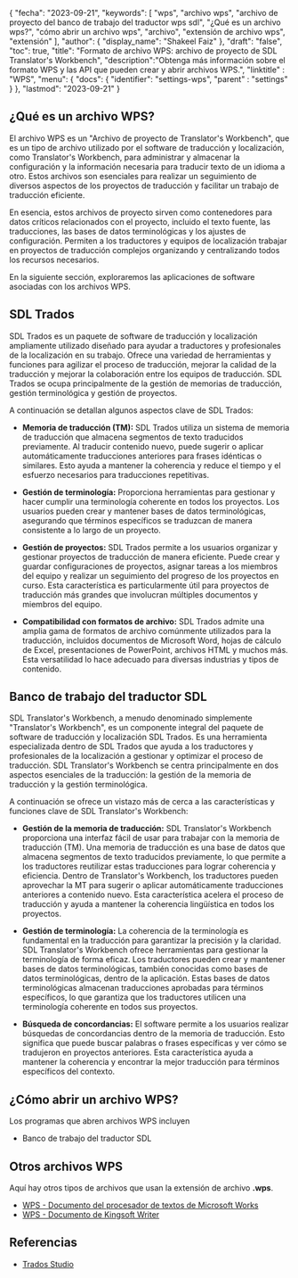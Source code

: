 {
"fecha": "2023-09-21",
  "keywords": [
"wps",
"archivo wps",
"archivo de proyecto del banco de trabajo del traductor wps sdl",
"¿Qué es un archivo wps?",
"cómo abrir un archivo wps",
"archivo",
"extensión de archivo wps",
"extensión"
],
  "author": {
"display_name": "Shakeel Faiz"
},
"draft": "false",
"toc": true,
"title": "Formato de archivo WPS: archivo de proyecto de SDL Translator's Workbench",
  "description":"Obtenga más información sobre el formato WPS y las API que pueden crear y abrir archivos WPS.",
"linktitle" : "WPS",
  "menu": {
    "docs": {
      "identifier": "settings-wps",
"parent" : "settings"
}
},
"lastmod": "2023-09-21"
}

## ¿Qué es un archivo WPS?

El archivo WPS es un "Archivo de proyecto de Translator's Workbench", que es un tipo de archivo utilizado por el software de traducción y localización, como Translator's Workbench, para administrar y almacenar la configuración y la información necesaria para traducir texto de un idioma a otro. Estos archivos son esenciales para realizar un seguimiento de diversos aspectos de los proyectos de traducción y facilitar un trabajo de traducción eficiente.

En esencia, estos archivos de proyecto sirven como contenedores para datos críticos relacionados con el proyecto, incluido el texto fuente, las traducciones, las bases de datos terminológicas y los ajustes de configuración. Permiten a los traductores y equipos de localización trabajar en proyectos de traducción complejos organizando y centralizando todos los recursos necesarios.

En la siguiente sección, exploraremos las aplicaciones de software asociadas con los archivos WPS.

## SDL Trados

SDL Trados es un paquete de software de traducción y localización ampliamente utilizado diseñado para ayudar a traductores y profesionales de la localización en su trabajo. Ofrece una variedad de herramientas y funciones para agilizar el proceso de traducción, mejorar la calidad de la traducción y mejorar la colaboración entre los equipos de traducción. SDL Trados se ocupa principalmente de la gestión de memorias de traducción, gestión terminológica y gestión de proyectos.

A continuación se detallan algunos aspectos clave de SDL Trados:

- **Memoria de traducción (TM):** SDL Trados utiliza un sistema de memoria de traducción que almacena segmentos de texto traducidos previamente. Al traducir contenido nuevo, puede sugerir o aplicar automáticamente traducciones anteriores para frases idénticas o similares. Esto ayuda a mantener la coherencia y reduce el tiempo y el esfuerzo necesarios para traducciones repetitivas.

- **Gestión de terminología:** Proporciona herramientas para gestionar y hacer cumplir una terminología coherente en todos los proyectos. Los usuarios pueden crear y mantener bases de datos terminológicas, asegurando que términos específicos se traduzcan de manera consistente a lo largo de un proyecto.

- **Gestión de proyectos:** SDL Trados permite a los usuarios organizar y gestionar proyectos de traducción de manera eficiente. Puede crear y guardar configuraciones de proyectos, asignar tareas a los miembros del equipo y realizar un seguimiento del progreso de los proyectos en curso. Esta característica es particularmente útil para proyectos de traducción más grandes que involucran múltiples documentos y miembros del equipo.

- **Compatibilidad con formatos de archivo:** SDL Trados admite una amplia gama de formatos de archivo comúnmente utilizados para la traducción, incluidos documentos de Microsoft Word, hojas de cálculo de Excel, presentaciones de PowerPoint, archivos HTML y muchos más. Esta versatilidad lo hace adecuado para diversas industrias y tipos de contenido.

## Banco de trabajo del traductor SDL

SDL Translator's Workbench, a menudo denominado simplemente "Translator's Workbench", es un componente integral del paquete de software de traducción y localización SDL Trados. Es una herramienta especializada dentro de SDL Trados que ayuda a los traductores y profesionales de la localización a gestionar y optimizar el proceso de traducción. SDL Translator's Workbench se centra principalmente en dos aspectos esenciales de la traducción: la gestión de la memoria de traducción y la gestión terminológica.

A continuación se ofrece un vistazo más de cerca a las características y funciones clave de SDL Translator's Workbench:

- **Gestión de la memoria de traducción:** SDL Translator's Workbench proporciona una interfaz fácil de usar para trabajar con la memoria de traducción (TM). Una memoria de traducción es una base de datos que almacena segmentos de texto traducidos previamente, lo que permite a los traductores reutilizar estas traducciones para lograr coherencia y eficiencia. Dentro de Translator's Workbench, los traductores pueden aprovechar la MT para sugerir o aplicar automáticamente traducciones anteriores a contenido nuevo. Esta característica acelera el proceso de traducción y ayuda a mantener la coherencia lingüística en todos los proyectos.

- **Gestión de terminología:** La coherencia de la terminología es fundamental en la traducción para garantizar la precisión y la claridad. SDL Translator's Workbench ofrece herramientas para gestionar la terminología de forma eficaz. Los traductores pueden crear y mantener bases de datos terminológicas, también conocidas como bases de datos terminológicas, dentro de la aplicación. Estas bases de datos terminológicas almacenan traducciones aprobadas para términos específicos, lo que garantiza que los traductores utilicen una terminología coherente en todos sus proyectos.

- **Búsqueda de concordancias:** El software permite a los usuarios realizar búsquedas de concordancias dentro de la memoria de traducción. Esto significa que puede buscar palabras o frases específicas y ver cómo se tradujeron en proyectos anteriores. Esta característica ayuda a mantener la coherencia y encontrar la mejor traducción para términos específicos del contexto.

## ¿Cómo abrir un archivo WPS?

Los programas que abren archivos WPS incluyen

- Banco de trabajo del traductor SDL

## Otros archivos WPS

Aquí hay otros tipos de archivos que usan la extensión de archivo **.wps**.

- [WPS - Documento del procesador de textos de Microsoft Works](/es/word-processing/wps/)
- [WPS - Documento de Kingsoft Writer](/es/word-processing/wps-kingsoft/)

## Referencias
* [Trados Studio](https://en.wikipedia.org/wiki/Trados_Studio)
